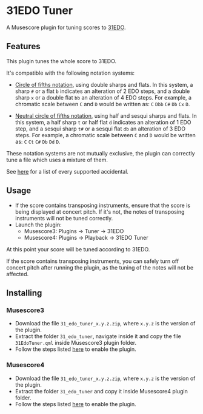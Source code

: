 # 31EDO Tuner
A  Musescore plugin for tuning scores to [31EDO](https://en.xen.wiki/w/31edo).


## Features
This plugin tunes the whole score to 31EDO.

It's compatible with the following notation systems:

- [Circle of fifths notation](https://en.xen.wiki/w/31edo#Notations), using double sharps and flats.  In this system, a sharp <code>#</code> or a flat <code>b</code> indicates an alteration of 2 EDO steps, and a double sharp <code>x</code> or a double flat <code>bb</code> an alteration of 4 EDO steps.  For example, a chromatic scale between <code>C</code> and <code>D</code> would be written as: <code>C</code> <code>Dbb</code> <code>C#</code> <code>Db</code> <code>Cx</code> <code>D</code>.

- [Neutral circle of fifths notation](https://en.xen.wiki/w/31edo#Notations), using half and sesqui sharps and flats.  In this system, a  half sharp <code>t</code> or half flat <code>d</code> indicates an alteration of 1 EDO step, and a sesqui sharp <code>t#</code> or a sesqui flat <code>db</code> an alteration of 3 EDO steps.  For example, a chromatic scale between <code>C</code> and <code>D</code> would be written as: <code>C</code> <code>Ct</code> <code>C#</code> <code>Db</code> <code>Dd</code> <code>D</code>.

These notation systems are not mutually exclusive, the plugin can correctly tune a file which uses a mixture of them.

See [here](https://github.com/looptailG/musescore-31edo-tuner/wiki/Supported-Accidentals) for a list of every supported accidental.


## Usage
- If the score contains transposing instruments, ensure that the score is being displayed at concert pitch.  If it's not, the notes of transposing instruments will not be tuned correctly.
- Launch the plugin:
  - Musescore3: Plugins -> Tuner -> 31EDO
  - Musescore4: Plugins -> Playback -> 31EDO Tuner

At this point your score will be tuned according to 31EDO.

If the score contains transposing instruments, you can safely turn off concert pitch after running the plugin, as the tuning of the notes will not be affected.


## Installing
### Musescore3
- Download the file <code>31_edo_tuner_x.y.z.zip</code>, where <code>x.y.z</code> is the version of the plugin.
- Extract the folder <code>31_edo_tuner</code>, navigate inside it and copy the file <code>31EdoTuner.qml</code> inside Musescore3 plugin folder.
- Follow the steps listed [here](https://musescore.org/en/handbook/3/plugins) to enable the plugin.

### Musescore4
- Download the file <code>31_edo_tuner_x.y.z.zip</code>, where <code>x.y.z</code> is the version of the plugin.
- Extract the folder <code>31_edo_tuner</code> and copy it inside Musescore4 plugin folder.
- Follow the steps listed [here](https://musescore.org/en/handbook/4/plugins) to enable the plugin.
